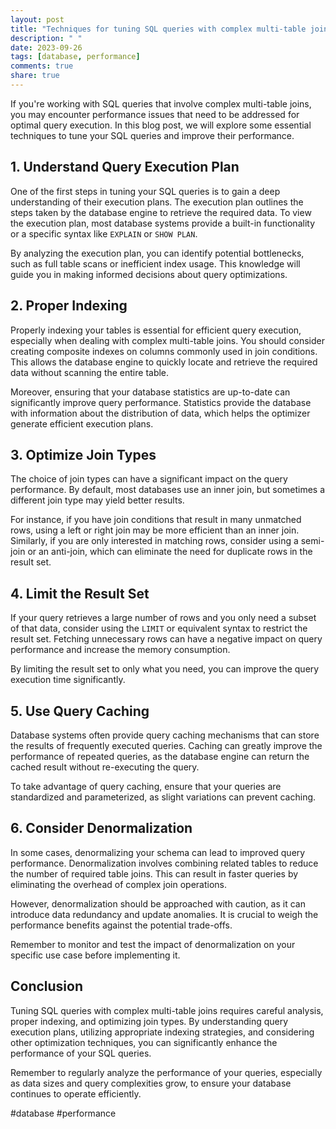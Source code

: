 ```yaml
---
layout: post
title: "Techniques for tuning SQL queries with complex multi-table joins"
description: " "
date: 2023-09-26
tags: [database, performance]
comments: true
share: true
---
```


If you're working with SQL queries that involve complex multi-table joins, you may encounter performance issues that need to be addressed for optimal query execution. In this blog post, we will explore some essential techniques to tune your SQL queries and improve their performance.

## 1. Understand Query Execution Plan
One of the first steps in tuning your SQL queries is to gain a deep understanding of their execution plans. The execution plan outlines the steps taken by the database engine to retrieve the required data. To view the execution plan, most database systems provide a built-in functionality or a specific syntax like `EXPLAIN` or `SHOW PLAN`.

By analyzing the execution plan, you can identify potential bottlenecks, such as full table scans or inefficient index usage. This knowledge will guide you in making informed decisions about query optimizations.

## 2. Proper Indexing
Properly indexing your tables is essential for efficient query execution, especially when dealing with complex multi-table joins. You should consider creating composite indexes on columns commonly used in join conditions. This allows the database engine to quickly locate and retrieve the required data without scanning the entire table.

Moreover, ensuring that your database statistics are up-to-date can significantly improve query performance. Statistics provide the database with information about the distribution of data, which helps the optimizer generate efficient execution plans.

## 3. Optimize Join Types
The choice of join types can have a significant impact on the query performance. By default, most databases use an inner join, but sometimes a different join type may yield better results.

For instance, if you have join conditions that result in many unmatched rows, using a left or right join may be more efficient than an inner join. Similarly, if you are only interested in matching rows, consider using a semi-join or an anti-join, which can eliminate the need for duplicate rows in the result set.

## 4. Limit the Result Set
If your query retrieves a large number of rows and you only need a subset of that data, consider using the `LIMIT` or equivalent syntax to restrict the result set. Fetching unnecessary rows can have a negative impact on query performance and increase the memory consumption.

By limiting the result set to only what you need, you can improve the query execution time significantly.

## 5. Use Query Caching
Database systems often provide query caching mechanisms that can store the results of frequently executed queries. Caching can greatly improve the performance of repeated queries, as the database engine can return the cached result without re-executing the query.

To take advantage of query caching, ensure that your queries are standardized and parameterized, as slight variations can prevent caching.

## 6. Consider Denormalization
In some cases, denormalizing your schema can lead to improved query performance. Denormalization involves combining related tables to reduce the number of required table joins. This can result in faster queries by eliminating the overhead of complex join operations.

However, denormalization should be approached with caution, as it can introduce data redundancy and update anomalies. It is crucial to weigh the performance benefits against the potential trade-offs.

Remember to monitor and test the impact of denormalization on your specific use case before implementing it.

## Conclusion
Tuning SQL queries with complex multi-table joins requires careful analysis, proper indexing, and optimizing join types. By understanding query execution plans, utilizing appropriate indexing strategies, and considering other optimization techniques, you can significantly enhance the performance of your SQL queries.

Remember to regularly analyze the performance of your queries, especially as data sizes and query complexities grow, to ensure your database continues to operate efficiently.

#database #performance